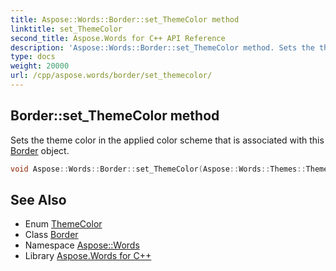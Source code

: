 ```yaml
---
title: Aspose::Words::Border::set_ThemeColor method
linktitle: set_ThemeColor
second_title: Aspose.Words for C++ API Reference
description: 'Aspose::Words::Border::set_ThemeColor method. Sets the theme color in the applied color scheme that is associated with this Border object in C++.'
type: docs
weight: 20000
url: /cpp/aspose.words/border/set_themecolor/
---
```

## Border::set_ThemeColor method


Sets the theme color in the applied color scheme that is associated with this [Border](../) object.

```cpp
void Aspose::Words::Border::set_ThemeColor(Aspose::Words::Themes::ThemeColor value)
```

## See Also

* Enum [ThemeColor](../../../aspose.words.themes/themecolor/)
* Class [Border](../)
* Namespace [Aspose::Words](../../)
* Library [Aspose.Words for C++](../../../)
